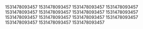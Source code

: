 1531478093457
1531478093457
1531478093457
1531478093457
1531478093457
1531478093457
1531478093457
1531478093457
1531478093457
1531478093457
1531478093457
1531478093457
1531478093457
1531478093457
1531478093457